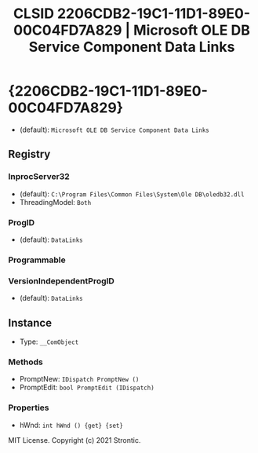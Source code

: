﻿---
title: "CLSID 2206CDB2-19C1-11D1-89E0-00C04FD7A829 | Microsoft OLE DB Service Component Data Links"
excerpt: What is COM-Object CLSID 2206CDB2-19C1-11D1-89E0-00C04FD7A829?
---

# {2206CDB2-19C1-11D1-89E0-00C04FD7A829}

* (default): `Microsoft OLE DB Service Component Data Links`

## Registry


### InprocServer32

* (default): `C:\Program Files\Common Files\System\Ole DB\oledb32.dll`
* ThreadingModel: `Both`

### ProgID

* (default): `DataLinks`

### Programmable


### VersionIndependentProgID

* (default): `DataLinks`

## Instance

* Type: `__ComObject`

### Methods

* PromptNew: `IDispatch PromptNew ()`
* PromptEdit: `bool PromptEdit (IDispatch)`

### Properties

* hWnd: `int hWnd () {get} {set} `

MIT License. Copyright (c) 2021 Strontic.


